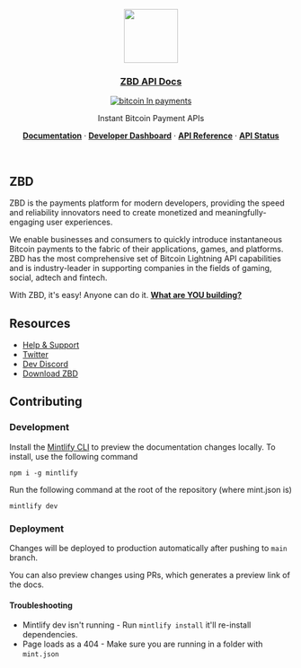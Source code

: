<p align="center">
  <a href="https://zbd.dev">
    <img src="https://avatars.githubusercontent.com/u/54384134?s=200&v=4" height="96">
    <h3 align="center">ZBD API Docs</h3>
  </a>
</p>

<div align="center">
  
[![bitcoin ln payments](https://img.shields.io/badge/Bitcoin%20Lightning-Payments-orange?style=for-the-badge&logo=bitcoin)](https://zebedee.io)
  
</div>

<p align="center">
  Instant Bitcoin Payment APIs
</p>

<p align="center">
  <a href="https://zbd.dev"><strong>Documentation</strong></a> ·
  <a href="https://dashboard.zebedee.io"><strong>Developer Dashboard</strong></a> ·
  <a href="https://zbd.dev/api-reference/introduction"><strong>API Reference</strong></a> ·
  <a href="https://status.zbd.dev"><strong>API Status</strong></a>
</p>
<br/>

## ZBD

ZBD is the payments platform for modern developers, providing the speed and reliability innovators need to create monetized and meaningfully-engaging user experiences.

We enable businesses and consumers to quickly introduce instantaneous Bitcoin payments to the fabric of their applications, games, and platforms. ZBD has the most comprehensive set of Bitcoin Lightning API capabilities and is industry-leader in supporting companies in the fields of gaming, social, adtech and fintech.

With ZBD, it's easy! Anyone can do it. **[What are YOU building?](https://dashboard.zebedee.io/signup)**

## Resources

- [Help & Support](https://help.zebedee.io)
- [Twitter](https://twitter.com/zebedeeio)
- [Dev Discord](https://discord.gg/zbd)
- [Download ZBD](https://zbd.gg)

## Contributing

### Development

Install the [Mintlify CLI](https://www.npmjs.com/package/mintlify) to preview the documentation changes locally. To install, use the following command

```
npm i -g mintlify
```

Run the following command at the root of the repository (where mint.json is)

```
mintlify dev
```

### Deployment

Changes will be deployed to production automatically after pushing to `main` branch.

You can also preview changes using PRs, which generates a preview link of the docs.

#### Troubleshooting

- Mintlify dev isn't running - Run `mintlify install` it'll re-install dependencies.
- Page loads as a 404 - Make sure you are running in a folder with `mint.json`
